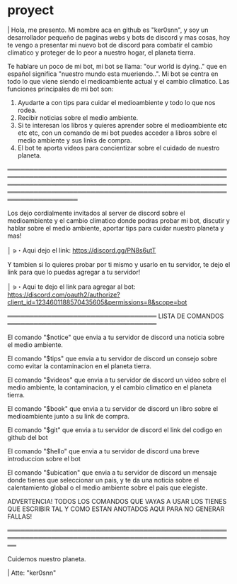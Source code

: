 # proyect
| Hola, me presento. Mi nombre aca en github es "ker0snn", y soy un desarrollador pequeño de paginas webs y bots de discord y mas cosas, hoy te vengo a presentar mi nuevo bot de discord para combatir el cambio climatico y proteger de lo peor a nuestro hogar, el planeta tierra.

Te hablare un poco de mi bot, mi bot se llama: "our world is dying.." que en español significa "nuestro mundo esta mueriendo..". Mi bot se centra en todo lo que viene siendo el medioambiente actual y el cambio climatico. Las funciones principales de mi bot son:

1) Ayudarte a con tips para cuidar el medioambiente y todo lo que nos rodea.
2) Recibir noticias sobre el medio ambiente.
3) Si te interesan los libros y quieres aprender sobre el medioambiente etc etc etc, con un comando de mi bot puedes acceder a libros sobre el medio ambiente y sus links de compra.
4) El bot te aporta videos para concientizar sobre el cuidado de nuestro planeta.
 
════════════════════════════════════════════════════════════════════════════════════════════════════════════════════════════════════════════════════════════════════════════════════════════════════════════════════════

Los dejo cordialmente invitados al server de discord sobre el medioambiente y el cambio climatico donde podras probar mi bot, discutir y hablar sobre el medio ambiente, aportar tips para cuidar nuestro planeta y mas!

│ ⪩・Aqui dejo el link: https://discord.gg/PN8s6utT

Y tambien si lo quieres probar por ti mismo y usarlo en tu servidor, te dejo el link para que lo puedas agregar a tu servidor!

│ ⪩・Aqui te dejo el link para agregar al bot: https://discord.com/oauth2/authorize?client_id=1234601188570435605&permissions=8&scope=bot


══════════════════════════════════ LISTA DE COMANDOS ══════════════════════════════════

 El comando "$notice" que envia a tu servidor de discord una noticia sobre el medio ambiente.

 El comando "$tips" que envia a tu servidor de discord un consejo sobre como evitar la contaminacion en el planeta tierra.

 El comando "$videos" que envia a tu servidor de discord un video sobre el medio ambiente, la contaminacion, y el cambio climatico en el planeta tierra. 

 El comando "$book" que envia a tu servidor de discord un libro sobre el medioambiente junto a su link de compra.

 El comando "$git" que envia a tu servidor de discord el link del codigo en github del bot

 El comando "$hello" que envia a tu servidor de discord una breve introduccion sobre el bot

 El comando "$ubication" que envia a tu servidor de discord un mensaje donde tienes que seleccionar un pais, y te da una noticia sobre el calentamiento global o el medio ambiente sobre el pais que elegiste.

ADVERTENCIA! TODOS LOS COMANDOS QUE VAYAS A USAR LOS TIENES QUE ESCRIBIR TAL Y COMO ESTAN ANOTADOS AQUI PARA NO GENERAR FALLAS! 

══════════════════════════════════════════════════════════════════════════════════════════════════════
 

Cuidemos nuestro planeta.

| Atte: "ker0snn" 
